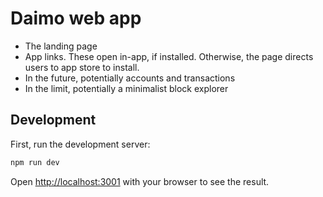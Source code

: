 # Daimo web app

- The landing page
- App links. These open in-app, if installed. Otherwise, the page directs users to app store to install.
- In the future, potentially accounts and transactions
- In the limit, potentially a minimalist block explorer

## Development

First, run the development server:

```bash
npm run dev
```

Open [http://localhost:3001](http://localhost:3001) with your browser to see the result.
